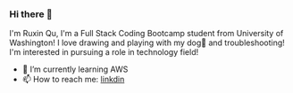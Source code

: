 ### Hi there 👋



I'm Ruxin Qu, I'm a Full Stack Coding Bootcamp student from University of Washington! I love drawing and playing with my dog🐶 and troubleshooting! I'm interested in pursuing a role in technology field!


<!-- - 🔭 I’m currently working on :  -->
<!-- - 👯 I’m looking to collaborate on ...
- 🤔 I’m looking for help with ... -->
<!-- - 💬 Ask me about ... -->

- 🌱 I’m currently learning AWS 
- 📫 How to reach me: [linkdin](https://www.linkedin.com/in/ruxin-qu-94a034176/)


